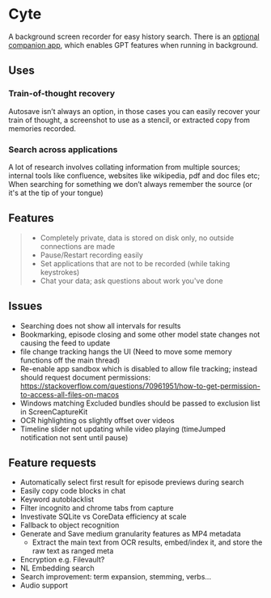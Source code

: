 # Cyte

A background screen recorder for easy history search. There is an [optional companion app](https://github.com/shaunnarayan/cytev2-explore), which enables GPT features when running in background.

## Uses

### Train-of-thought recovery

Autosave isn’t always an option, in those cases you can easily recover your train of thought, a screenshot to use as a stencil, or extracted copy from memories recorded.

### Search across applications

A lot of research involves collating information from multiple sources; internal tools like confluence, websites like wikipedia, pdf and doc files etc; When searching for something we don’t always remember the source (or it's at the tip of your tongue)

## Features

> - Completely private, data is stored on disk only, no outside connections are made
> - Pause/Restart recording easily
> - Set applications that are not to be recorded (while taking keystrokes)
> - Chat your data; ask questions about work you've done

## Issues

- Searching does not show all intervals for results
- Bookmarking, episode closing and some other model state changes not causing the feed to update
- file change tracking hangs the UI (Need to move some memory functions off the main thread)
- Re-enable app sandbox which is disabled to allow file tracking; instead should request document permissions: https://stackoverflow.com/questions/70961951/how-to-get-permission-to-access-all-files-on-macos
- Windows matching Excluded bundles should be passed to exclusion list in ScreenCaptureKit
- OCR highlighting os slightly offset over videos
- Timeline slider not updating while video playing (timeJumped notification not sent until pause)

## Feature requests

- Automatically select first result for episode previews during search
- Easily copy code blocks in chat
- Keyword autoblacklist
- Filter incognito and chrome tabs from capture
- Investivate SQLite vs CoreData efficiency at scale
- Fallback to object recognition
- Generate and Save medium granularity features as MP4 metadata
    * Extract the main text from OCR results, embed/index it, and store the raw text as ranged meta
- Encryption e.g. Filevault?
- NL Embedding search 
- Search improvement: term expansion, stemming, verbs... 
- Audio support
